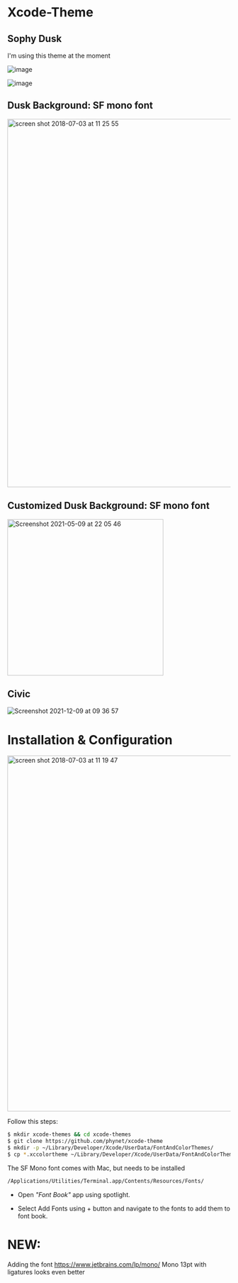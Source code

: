 # Xcode-Theme

## Sophy Dusk
I'm using this theme at the moment

![image](https://user-images.githubusercontent.com/724536/191218553-f41edc5a-acb3-409b-a874-8805cc644823.png)

![image](https://user-images.githubusercontent.com/724536/191220767-1699e284-eb03-4920-abe7-61ca24b52a30.png)

## Dusk Background: SF mono font 
<img width="829" alt="screen shot 2018-07-03 at 11 25 55" src="https://user-images.githubusercontent.com/724536/42213886-4b252a10-7eba-11e8-8f59-4a0147d8523d.png">

## Customized Dusk Background: SF mono font 
<img width="352" alt="Screenshot 2021-05-09 at 22 05 46" src="https://user-images.githubusercontent.com/724536/117693266-23f39280-b1be-11eb-84ef-378d897ac967.png">


## Civic 
![Screenshot 2021-12-09 at 09 36 57](https://user-images.githubusercontent.com/724536/145362209-be165d83-efcb-4c6d-94aa-2c050c4844a1.png)



# Installation & Configuration
<img width="801" alt="screen shot 2018-07-03 at 11 19 47" src="https://user-images.githubusercontent.com/724536/42211133-18fa8140-7eb3-11e8-93b8-643abad7d720.png">

Follow this steps:
```bash
$ mkdir xcode-themes && cd xcode-themes
$ git clone https://github.com/phynet/xcode-theme
$ mkdir -p ~/Library/Developer/Xcode/UserData/FontAndColorThemes/
$ cp *.xccolortheme ~/Library/Developer/Xcode/UserData/FontAndColorThemes/
```

   

The SF Mono font comes with Mac, but needs to be installed 

```bash
/Applications/Utilities/Terminal.app/Contents/Resources/Fonts/
 ```     
      
- Open *"Font Book"* app using spotlight.

- Select Add Fonts using + button and navigate to the fonts to add them to font book.


# NEW:

Adding the font https://www.jetbrains.com/lp/mono/  Mono 13pt with ligatures looks even better

